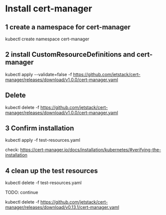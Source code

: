 # Install cert-manager

## 1 create a namespace for cert-manager

kubectl create namespace cert-manager

## 2 install CustomResourceDefinitions and cert-manager

kubectl apply --validate=false -f https://github.com/jetstack/cert-manager/releases/download/v1.0.0/cert-manager.yaml

## Delete

kubectl delete -f https://github.com/jetstack/cert-manager/releases/download/v1.0.0/cert-manager.yaml

## 3 Confirm installation

kubectl apply -f test-resources.yaml

check: https://cert-manager.io/docs/installation/kubernetes/#verifying-the-installation

## 4 clean up the test resources

kubectl delete -f test-resources.yaml

TODO: continue

kubectl delete -f https://github.com/jetstack/cert-manager/releases/download/v0.13.1/cert-manager.yaml